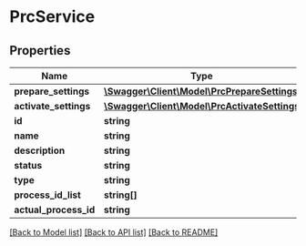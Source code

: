 # PrcService

## Properties
Name | Type | Description | Notes
------------ | ------------- | ------------- | -------------
**prepare_settings** | [**\Swagger\Client\Model\PrcPrepareSettings**](PrcPrepareSettings.md) |  | [optional] 
**activate_settings** | [**\Swagger\Client\Model\PrcActivateSettings**](PrcActivateSettings.md) |  | [optional] 
**id** | **string** |  | [optional] 
**name** | **string** |  | 
**description** | **string** |  | [optional] 
**status** | **string** |  | [optional] 
**type** | **string** |  | 
**process_id_list** | **string[]** |  | [optional] 
**actual_process_id** | **string** |  | [optional] 


[[Back to Model list]](../README.md#documentation-for-models) [[Back to API list]](../README.md#documentation-for-api-endpoints) [[Back to README]](../README.md)


